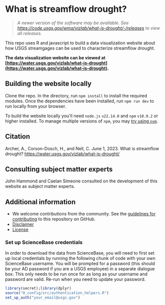 # What is streamflow drought?

> _A newer version of the software may be available. See https://code.usgs.gov/wma/vizlab/what-is-drought/-/releases to view all releases._

This repo uses R and javascript to build a data visualization website about how USGS streamgages can be used to characterize streamflow drought. 

**The data visualization website can be viewed at [https://water.usgs.gov/vizlab/what-is-drought](https://water.usgs.gov/vizlab/what-is-drought).**

## Building the website locally

Clone the repo. In the directory, run `npm install` to install the required modules. Once the dependencies have been installed, run `npm run dev` to run locally from your browser.

To build the website locally you'll need `node.js` `v22.14.0` and `npm` `v10.9.2` or higher installed. To manage multiple versions of `npm`, you may [try using `nvm`](https://betterprogramming.pub/how-to-change-node-js-version-between-projects-using-nvm-3ad2416bda7e).

## Citation

Archer, A., Corson-Dosch, H., and Nell, C. June 1, 2023. What is streamflow drought? https://water.usgs.gov/vizlab/what-is-drought/

## Consulting subject matter experts
John Hammond and Caelan Simeone consulted on the development of this website as subject matter experts.

## Additional information
* We welcome contributions from the community. See the [guidelines for contributing](https://github.com/DOI-USGS/what-is-drought/) to this repository on GitHub.
* [Disclaimer](https://code.usgs.gov/wma/vizlab/{app_title}/-/blob/main/DISCLAIMER.md)
* [License](https://code.usgs.gov/wma/vizlab/{app_title}/-/blob/main/LICENSE.md)


### Set up ScienceBase credentials 

In order to download the data from ScienceBase, you will need to first set up local credentials by running the following chunk of code with your own ScienceBase username. You will be prompted for a password (this should be your AD password if you are a USGS employee) in a separate dialogue box. This only needs to be run once for as long as your username and password are valid. Re-run when you need to update your password.

```r
library(secret);library(dplyr)
source("0_config/src/authentication_helpers.R")
set_up_auth("your_email@usgs.gov")
```
